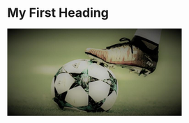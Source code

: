 <!Doctype html>
<html>
<body>

<h1>My First Heading</h1>
<img src="boot on soccer ball.jpg" Width="400" Height="200">

</body>
</html>
